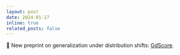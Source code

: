 ```yaml
---
layout: post
date: 2024-01-17
inline: true
related_posts: false
---
```


📑 New preprint on generalization under distribution shifts: <a href="https://arxiv.org/pdf/2401.08909"> GdScore<a/>.
